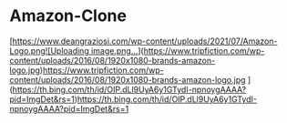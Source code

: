 # Amazon-Clone
[[https://www.deangraziosi.com/wp-content/uploads/2021/07/Amazon-Logo.png![Uploading image.png…]()](https://www.tripfiction.com/wp-content/uploads/2016/08/1920x1080-brands-amazon-logo.jpg)https://www.tripfiction.com/wp-content/uploads/2016/08/1920x1080-brands-amazon-logo.jpg
](https://th.bing.com/th/id/OIP.dLl9UyA6y1GTydI-npnoygAAAA?pid=ImgDet&rs=1)https://th.bing.com/th/id/OIP.dLl9UyA6y1GTydI-npnoygAAAA?pid=ImgDet&rs=1
